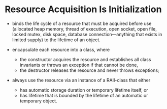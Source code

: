 # Resource Acquisition Is Initialization

- binds the life cycle of a resource that must be acquired before use (allocated heap memory, thread of execution, open socket, open file, locked mutex, disk space, database connection—anything that exists in limited supply) to the lifetime of an object.

- encapsulate each resource into a class, where
  - the constructor acquires the resource and establishes all class invariants or throws an exception if that cannot be done,
  - the destructor releases the resource and never throws exceptions;
  
- always use the resource via an instance of a RAII-class that either
  - has automatic storage duration or temporary lifetime itself, or
  - has lifetime that is bounded by the lifetime of an automatic or temporary object.
